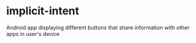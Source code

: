 # implicit-intent
Android app displaying different buttons that share information with other apps in user's device
